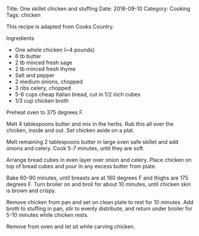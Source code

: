 Title: One skillet chicken and stuffing
Date: 2016-09-10
Category: Cooking
Tags: chicken

This recipe is adapted from Cooks Country.

Ingredients

* One whole chicken (~4 pounds)
* 6 tb butter
* 2 tb minced fresh sage
* 2 tb minced fresh thyme
* Salt and pepper
* 2 medium onions, chopped
* 3 ribs celery, chopped
* 5-6 cups cheap Italian bread, cut in 1/2 inch cubes
* 1/3 cup chicken broth

Preheat oven to 375 degrees F.

Melt 4 tablespoons butter and mix in the herbs. Rub this all over the chicken, inside and out.  Set chicken aside on a plat.

Melt remaining 2 tablespoons butter in large oven safe skillet and add onions and celery.  Cook 5-7 minutes, until they are soft.

Arrange bread cubes in even layer over onion and celery.  Place chicken on top of bread cubes and pour in any excess butter from plate.

Bake 60-90 minutes, until breasts are at 160 degrees F and thighs are 175 degrees F.  Turn broiler on and broil for about 10 minutes, until chicken skin is brown and crispy.

Remove chicken from pan and set on clean plate to rest for 10 minutes.  Add broth to stuffing in pan, stir to evenly distribute, and return under broiler for 5-10 minutes while chicken rests.  

Remove from oven and let sit while carving chicken.


